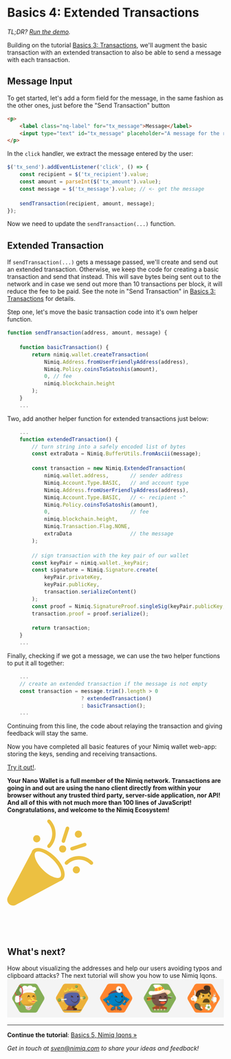 # Basics 4: Extended Transactions

_TL;DR? [Run the demo](playground.html#basics-4-extended-tx-demo.html)._

Building on the tutorial [Basics 3: Transactions](basics-3-transactions),
we'll augment the basic transaction with an extended transaction to also be able to send a message with each transaction.

## Message Input

To get started, let's add a form field for the message,
in the same fashion as the other ones, just before the "Send Transaction" button

```html
<p>
    <label class="nq-label" for="tx_message">Message</label>
    <input type="text" id="tx_message" placeholder="A message for the recipient (optional)">
</p>
```

In the `click` handler, we extract the message entered by the user:

```js
$('tx_send').addEventListener('click', () => {
    const recipient = $('tx_recipient').value;
    const amount = parseInt($('tx_amount').value);
    const message = $('tx_message').value; // <- get the message

    sendTransaction(recipient, amount, message);
});
```

Now we need to update the `sendTransaction(...)` function.

## Extended Transaction

If `sendTransaction(...)` gets a message passed, we'll create and send out an extended transaction.
Otherwise, we keep the code for creating a basic transaction and send that instead.
This will save bytes being sent out to the network and in case we send out more than 10 transactions per block,
it will reduce the fee to be paid.
See the note in "Send Transaction" in
[Basics 3: Transactions](basics-3-transactions#send-transactions) for details.

Step one, let's move the basic transaction code into it's own
helper function.

```js
function sendTransaction(address, amount, message) {

    function basicTransaction() {
        return nimiq.wallet.createTransaction(
            Nimiq.Address.fromUserFriendlyAddress(address),
            Nimiq.Policy.coinsToSatoshis(amount),
            0, // fee
            nimiq.blockchain.height
        );
    }
    ...
```

Two, add another helper function for extended transactions just below:

```js
    ...
    function extendedTransaction() {
        // turn string into a safely encoded list of bytes
        const extraData = Nimiq.BufferUtils.fromAscii(message);

        const transaction = new Nimiq.ExtendedTransaction(
            nimiq.wallet.address,       // sender address
            Nimiq.Account.Type.BASIC,   // and account type
            Nimiq.Address.fromUserFriendlyAddress(address),
            Nimiq.Account.Type.BASIC,   // <- recipient -^
            Nimiq.Policy.coinsToSatoshis(amount),
            0,                          // fee
            nimiq.blockchain.height,
            Nimiq.Transaction.Flag.NONE,
            extraData                   // the message
        );

        // sign transaction with the key pair of our wallet
        const keyPair = nimiq.wallet._keyPair;
        const signature = Nimiq.Signature.create(
            keyPair.privateKey,
            keyPair.publicKey,
            transaction.serializeContent()
        );
        const proof = Nimiq.SignatureProof.singleSig(keyPair.publicKey, signature);
        transaction.proof = proof.serialize();

        return transaction;
    }
    ...
```

Finally, checking if we got a message, we can use the two helper functions to put it all together:

```js
    ...
    // create an extended transaction if the message is not empty
    const transaction = message.trim().length > 0
                        ? extendedTransaction()
                        : basicTransaction();
    ...
```

Continuing from this line, the code about relaying the transaction and giving feedback will stay the same.

Now you have completed all basic features of your Nimiq wallet web-app:
storing the keys, sending and receiving transactions.

[Try it out!](playground.html#basics-4-extended-tx-demo.html).

**Your Nano Wallet is a full member of the Nimiq network.
Transactions are going in and out are using the nano client directly from within your browser
without any trusted third party, server-side application, nor API!
And all of this with not much more than 100 lines of JavaScript!
Congratulations, and welcome to the Nimiq Ecosystem!**

<svg width="200" version="1.1" id="Layer_1" xmlns="http://www.w3.org/2000/svg" xmlns:xlink="http://www.w3.org/1999/xlink" x="0px" y="0px" viewBox="0 0 169 169" style="enable-background:new 0 0 169 169;" xml:space="preserve" opacity="0.8" fill="url(#paint0_radial)">
<path d="M50.73,59.45c-1.54,1.55-2.44,3.55-3.03,5.73l-0.07-0.04L1.36,152.08c-2.39,4.49-1.58,9.94,2.01,13.54 c2.22,2.22,5.13,3.38,8.09,3.38c1.84,0,3.7-0.44,5.41-1.37l86.58-46.31c2.26-0.6,4.24-1.62,5.78-3.17 c8.46-8.48,2.26-27.51-14.41-44.24C78.85,57.89,58.94,51.21,50.73,59.45 M104.26,113.16c-1.12,1.12-2.84,1.69-5.13,1.69 c-7.84,0-19.23-6.34-29.01-16.15C55.82,84.36,51.05,69.14,55.7,64.45c1.13-1.13,2.84-1.7,5.13-1.7c7.84,0,19.23,6.34,29.01,16.14 C104.14,93.26,108.92,108.48,104.26,113.16"/>
<path d="M167.98,83.01c-14.86-14.78-39.07-14.78-53.96,0c-1.36,1.35-1.36,3.56,0,4.91c0.68,0.68,1.58,1.02,2.47,1.02 c0.89,0,1.79-0.34,2.47-1.02c12.16-12.07,31.94-12.07,44.08,0c1.36,1.35,3.58,1.35,4.94,0S169.34,84.36,167.98,83.01"/>
<path d="M79.69,54.88c0.66,0.68,1.53,1.02,2.39,1.02c0.86,0,1.72-0.33,2.38-1.02c6.97-7.19,10.81-16.75,10.81-26.93 S91.43,8.22,84.46,1.02c-1.32-1.36-3.46-1.36-4.77,0c-1.32,1.37-1.32,3.57,0,4.93c5.69,5.88,8.83,13.69,8.83,22 c0,8.31-3.14,16.12-8.83,21.99C78.37,51.31,78.37,53.52,79.69,54.88"/>
<path d="M127.55,60.91c0.38,0,0.75-0.06,1.12-0.17l24.9-8.09c1.86-0.61,2.86-2.57,2.24-4.38 c-0.62-1.82-2.63-2.79-4.48-2.19l-24.9,8.09c-1.86,0.61-2.87,2.57-2.25,4.38C124.69,60,126.06,60.91,127.55,60.91"/>
<path d="M109.36,45.72c0.37,0.13,0.73,0.18,1.09,0.18c1.44,0,2.79-0.94,3.28-2.42l8.09-24.93 c0.6-1.86-0.38-3.87-2.19-4.49c-1.79-0.62-3.76,0.39-4.37,2.24l-8.09,24.93C106.58,43.09,107.55,45.1,109.36,45.72"/>
<path d="M109,64.92c1.88,0,3.64-0.73,4.95-2.06c2.73-2.74,2.73-7.19,0-9.96c-2.66-2.65-7.24-2.66-9.91,0.01 c-2.73,2.76-2.72,7.21,0.01,9.94C105.36,64.19,107.12,64.92,109,64.92"/>
<path d="M58,44.9c1.88,0,3.64-0.74,4.95-2.07c1.32-1.32,2.05-3.09,2.05-4.98c0-1.88-0.73-3.65-2.05-4.97 c-2.64-2.66-7.26-2.66-9.9-0.01C51.73,34.2,51,35.98,51,37.86c0,1.89,0.73,3.65,2.04,4.96C54.36,44.16,56.12,44.9,58,44.9"/>
<path d="M140,35.89c1.87,0,3.63-0.73,4.96-2.06c2.72-2.75,2.72-7.21-0.01-9.95c-2.64-2.66-7.26-2.66-9.9,0 c-2.73,2.75-2.73,7.2,0.01,9.96C136.37,35.16,138.13,35.89,140,35.89"/>
<path d="M131.05,93.93c-2.73,2.75-2.73,7.21,0,9.95c1.32,1.33,3.08,2.06,4.95,2.06s3.63-0.73,4.95-2.06 c2.73-2.75,2.73-7.21,0-9.96C138.3,91.27,133.7,91.27,131.05,93.93"/>
<defs>
  <radialGradient id="paint0_radial" cx="0" cy="0" r="1" gradientUnits="userSpaceOnUse" gradientTransform="translate(26.9996 24) rotate(-180) scale(26.9977 24)">
    <stop stop-color="#EC991C"/>
    <stop offset="1" stop-color="#E9B213"/>
  </radialGradient>
</defs>
</svg>

&nbsp;

&nbsp;

## What's next?

How about visualizing the addresses and help our users avoiding typos and clipboard attacks?
The next tutorial will show you how to use Nimiq Iqons.
![](resources/iqons.png)

---

**Continue the tutorial**: [Basics 5, Nimiq Iqons »](basics-5-iqons)

_Get in touch at [sven@nimiq.com](mailto:sven@nimiq.com) to share your ideas and feedback!_
